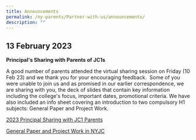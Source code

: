 ```yaml
---
title: Announcements
permalink: /ny-parents/Partner-with-us/announcements/
description: ""
---
```


<h2>13 February 2023</h2>

**Principal's Sharing with Parents of JC1s**

A good number of parents attended the virtual sharing session on Friday (10 Feb 23) and we thank you for your encouraging feedback.  Some of you were unable to join us and as promised in our earlier correspondence, we are sharing with you, the deck of slides that contain key information including the college's focus, important dates, promotional criteria. We have also included an info sheet covering an introduction to two compulsory H1 subjects: General Paper and Project Work.
	
[2023 Principal Sharing with JC1 Parents](/files/2023-Principal-Sharing-with-JC1-Parents_PG.pdf)

[General Paper and Project Work in NYJC](/files/General-Paper-and-Project-Work-in-Nanyang-JC-2023.pdf)
	